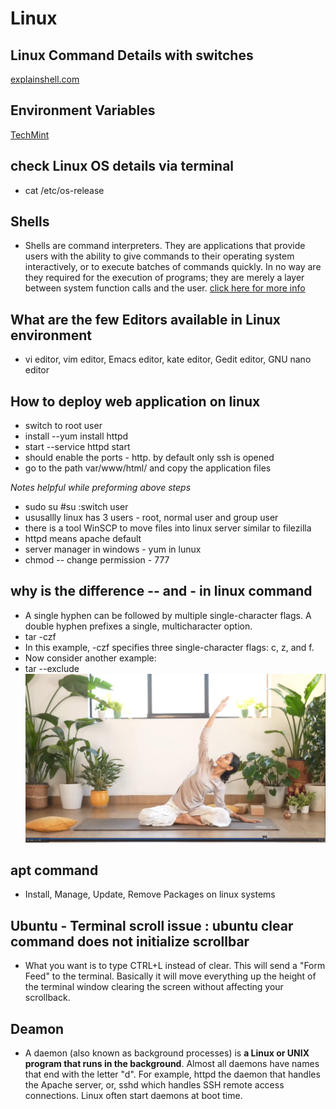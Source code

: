 # Linux

## Linux Command Details with switches
[explainshell.com](https://explainshell.com/explain/1/ls)

## Environment Variables
[TechMint](https://www.tecmint.com/set-unset-environment-variables-in-linux/)

## check Linux OS details via terminal
* cat /etc/os-release

##  Shells 
* Shells are command interpreters. They are applications that provide users with the ability to give commands to their operating system interactively, or to execute batches of commands quickly. In no way are they required for the execution of programs; they are merely a layer between system function calls and the user.
[click here for more info](http://mywiki.wooledge.org/BashGuide)

## What are the few Editors available in Linux environment
*  vi editor, vim editor, Emacs editor, kate editor, Gedit editor, GNU nano editor

## How to deploy web application on linux
* switch to root user
* install --yum install httpd
* start		--service httpd start
* should enable the ports - http. by default only ssh is opened
* go to the path var/www/html/ and copy the application files

_Notes helpful while preforming above steps_
* sudo su #su :switch user
* ususallly linux has 3 users - root, normal user and group user
* there is a tool WinSCP to move files into linux server similar to filezilla
* httpd means apache default 
* server manager in windows - yum in lunux
* chmod -- change permission - 777

## why is the difference -- and - in linux command
* A single hyphen can be followed by multiple single-character flags. A double hyphen prefixes a single, multicharacter option.
* tar -czf
* In this example, -czf specifies three single-character flags: c, z, and f.
* Now consider another example:
* tar --exclude
![alt text](https://github.com/raghunarasimhamurthy/Linux/blob/0631be6d1f1708a7386544961b7768759d81f083/abc.png)


## apt command
* Install, Manage, Update, Remove Packages on linux systems 

## Ubuntu - Terminal scroll issue : ubuntu clear command does not initialize scrollbar
* What you want is to type CTRL+L instead of clear. This will send a "Form Feed" to the terminal. Basically it will move everything up the height of the terminal window clearing the screen without affecting your scrollback.

## Deamon
* A daemon (also known as background processes) is **a Linux or UNIX program that runs in the background**. Almost all daemons have names that end with the letter "d". For example, httpd the daemon that handles the Apache server, or, sshd which handles SSH remote access connections. Linux often start daemons at boot time.


